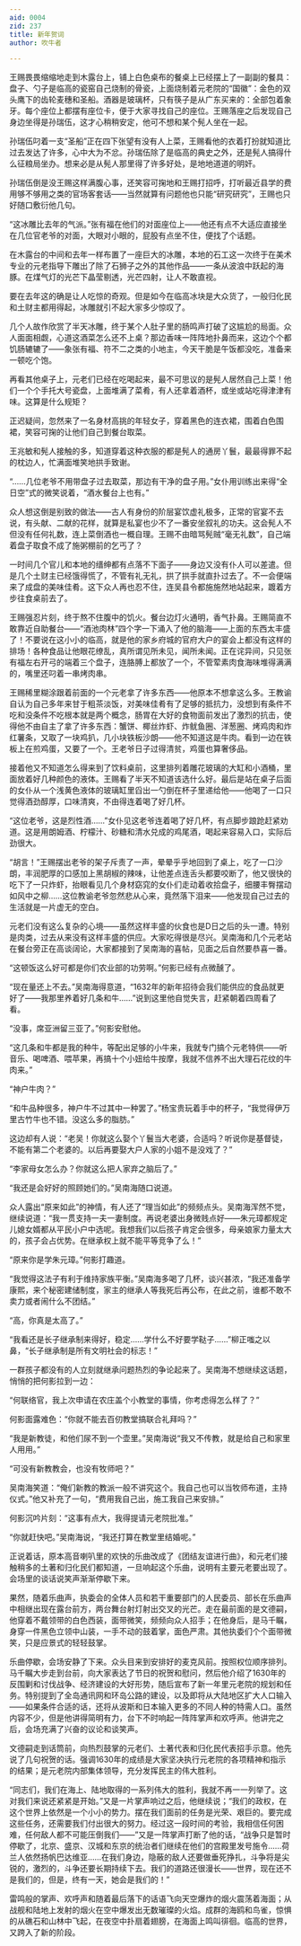 ```yaml
---
aid: 0004
zid: 237
title: 新年贺词
author: 吹牛者

---
```




  王赐畏畏缩缩地走到木露台上，铺上白色桌布的餐桌上已经摆上了一副副的餐具：盘子、勺子是临高的瓷窑自己烧制的骨瓷，上面烧制着元老院的“国徽”：金色的双头鹰下的齿轮麦穗和圣船。酒器是玻璃杯，只有筷子是从广东买来的：全部包着象牙。每个座位上都摆有座位卡，便于大家寻找自己的座位。王赐落座之后发现自己身边坐得是孙瑞伍，这才心稍稍安定，他可不想和某个髡人坐在一起。

  孙瑞伍叼着一支“圣船”正在四下张望有没有人上菜，王赐看他的衣着打扮就知道比过去发达了许多，心中大为不忿。孙瑞伍除了是临高的典史之外，还是髡人搞得什么征粮局坐办。想来必是从髡人那里得了许多好处，是地地道道的明奸。

  孙瑞伍倒是没王赐这样满腹心事，还笑容可掬地和王赐打招呼，打听最近县学的费用够不够用之类的官场客套话——当然就算有问题他也只能“研究研究”，王赐也只好随口敷衍他几句。

  “这冰雕比去年的气派。”张有福在他们的对面座位上——他还有点不大适应直接坐在几位官老爷的对面，大眼对小眼的，屁股有点坐不住，便找了个话题。

  在木露台的中间和去年一样布置了一座巨大的冰雕，本地的石工这一次终于在美术专业的元老指导下雕出了除了石狮子之外的其他作品——一条从波浪中跃起的海豚。在煤气灯的光芒下晶莹剔透，光芒四射，让人不敢直视。

  要在去年这的确是让人吃惊的奇观。但是如今在临高冰块是大众货了，一般归化民和土财主都用得起，冰雕就引不起大家多少惊叹了。

  几个人故作欣赏了半天冰雕，终于某个人肚子里的肠鸣声打破了这尴尬的局面。众人面面相觑，心道这酒菜怎么还不上桌？那边香味一阵阵地扑鼻而来，这边个个都饥肠辘辘了——象张有福、符不二之类的小地主，今天干脆是午饭都没吃，准备来一顿吃个饱。

  再看其他桌子上，元老们已经在吃喝起来，最不可思议的是髡人居然自己上菜！他们一个个手托大号瓷盘，上面堆满了菜肴，有人还拿着酒杯，或坐或站吃得津津有味。这算是什么规矩？

  正迟疑间，忽然来了一名身材高挑的年轻女子，穿着黑色的连衣裙，围着白色围裙，笑容可掬的让他们自己到餐台取菜。

  王兆敏和髡人接触的多，知道穿着这种衣服的都是髡人的通房丫鬟，最最得罪不起的枕边人，忙满面堆笑地拱手致谢。

  “……几位老爷不用带盘子过去取菜，那边有干净的盘子用。”女仆用训练出来得“全日空”式的微笑说着，“酒水餐台上也有。”

  众人想这倒是别致的做法——古人有身份的阶层宴饮虚礼极多，正常的官宴不去说，有头献、二献的花样，就算是私宴也少不了一番安坐叙礼的功夫。这会髡人不但没有任何礼数，连上菜倒酒也一概自理。王赐不由暗骂髡贼“毫无礼数”，自己端着盘子取食不成了施粥棚前的乞丐了？

  一时间几个官儿和本地的缙绅都有点落不下面子——身边又没有仆人可以差遣。但是几个土财主已经饿得慌了，不管有礼无礼，拱了拱手就直扑过去了。不一会便端来了成盘的美味佳肴。这下众人再也忍不住，连吴县令都施施然地站起来，踱着方步往食桌前去了。

  王赐强忍片刻，终于熬不住腹中的饥火。餐台边灯火通明，香气扑鼻。王赐简直不敢靠近自助餐台——“酒池肉林”四个字一下涌入了他的脑海——上面的东西太丰盛了！不要说在这小小的临高，就是他的家乡府城的官府大户的宴会上都没有这样的排场！各种食品让他眼花缭乱，真所谓见所未见，闻所未闻。正在诧异间，只见张有福左右开弓的端着三个盘子，连胳膊上都放了一个，不管荤素肉食海味堆得满满的，嘴里还叼着一串烤肉串。

  王赐稀里糊涂跟着前面的一个元老拿了许多东西——他原本不想拿这么多。王教谕自认为自己多年来甘于粗茶淡饭，对美味佳肴有了足够的抵抗力，没想到有条件不吃和没条件不吃根本就是两个概念，肠胃在大好的食物面前发出了激烈的抗击，使得他不由自主了拿了许多东西：蟹饼、椰丝炸虾、炸鱿鱼圈、洋葱圈、烤鸡肉和炸红薯条，又取了一块鸡扒，几小块铁板沙朗——他不知道这是牛肉。看到一边在铁板上在煎鸡蛋，又要了一个。王老爷日子过得清贫，鸡蛋也算奢侈品。

  接着他又不知道怎么得来到了饮料桌前，这里排列着雕花玻璃的大缸和小酒桶，里面放着好几种颜色的液体。王赐看了半天不知道该选什么好。最后是站在桌子后面的女仆从一个浅黄色液体的玻璃缸里舀出一勺倒在杯子里递给他——他喝了一口只觉得酒劲醇厚，口味清爽，不由得连着喝了好几杯。

  “这位老爷，这是烈性酒……”女仆见这老爷连着喝了好几杯，有点脚步踉跄赶紧劝道。这是用朗姆酒、柠檬汁、砂糖和清水兑成的鸡尾酒，喝起来容易入口，实际后劲很大。

  “胡言！”王赐摆出老爷的架子斥责了一声，晕晕乎乎地回到了桌上，吃了一口沙朗，丰润肥厚的口感加上黑胡椒的辣味，让他差点连舌头都要咬断了，他又很快的吃下了一只炸虾，抬眼看见几个身材窈窕的女仆们走动着收拾盘子，细腰丰臀摆动如风中之柳……这位教谕老爷忽然悲从心来，竟然落下泪来——他发现自己过去的生活就是一片虚无的空白。

  元老们没有这么复杂的心境——虽然这样丰盛的伙食也是D日之后的头一遭。特别是肉类，过去从来没有这样丰盛的供应。大家吃得很是尽兴。吴南海和几个元老站在餐台旁正在高谈阔论，大家都接到了吴南海的喜帖，见面之后自然要恭喜一番。

  “这顿饭这么好可都是你们农业部的功劳啊。”何影已经有点微醺了。

  “现在量还上不去。”吴南海得意道，“1632年的新年招待会我们能供应的食品就更好了——我那里养着好几条和牛……”说到这里他自觉失言，赶紧朝着四周看了看。

  “没事，席亚洲留三亚了。”何影安慰他。

  “这几条和牛都是我的种牛，等配出足够的小牛来，我就专门搞个元老特供——听音乐、喝啤酒、喂苹果，再搞十个小妞给牛按摩，我就不信养不出大理石花纹的牛肉来。”

  “神户牛肉？”

  “和牛品种很多，神户牛不过其中一种罢了。”杨宝贵玩着手中的杯子，“我觉得伊万里古竹牛也不错。没这么多的脂肪。”

  这边却有人说：“老吴！你就这么娶个丫鬟当大老婆，合适吗？听说你是基督徒，不能有第二个老婆的。以后再要娶大户人家的小姐不是没戏了？”

  “李家母女怎么办？你就这么把人家弃之脑后了。”

  “我还是会好好的照顾她们的。”吴南海随口说道。

  众人露出“原来如此”的神情，有人还了“理当如此”的频频点头。吴南海浑然不觉，继续说道：“我一贯支持一夫一妻制度。再说老婆出身微贱点好——朱元璋都规定儿媳女婿都从平民小户中选呢。我想我们以后孩子肯定会很多，母亲娘家力量太大的，孩子会占优势。在继承权上就不能平等竞争了么！”

  “原来你是学朱元璋。”何影打趣道。

  “我觉得这法子有利于维持家族平衡。”吴南海多喝了几杯，谈兴甚浓，“我还准备学康熙，来个秘密建储制度，家主的继承人等我死后再公布，在此之前，谁都不敢不卖力或者闹什么不团结。”

  “高，你真是太高了。”

  “我看还是长子继承制来得好，稳定……学什么不好要学鞑子……”柳正嗤之以鼻，“长子继承制是所有文明社会的标志！”

  一群孩子都没有的人立刻就继承问题热烈的争论起来了。吴南海不想继续这话题，悄悄的把何影拉到一边：

  “何联络官，我上次申请在农庄盖个小教堂的事情，你考虑得怎么样了？”

  何影面露难色：“你就不能去百仞教堂搞联合礼拜吗？”

  “我是新教徒，和他们尿不到一个壶里。”吴南海说“我又不传教，就是给自己和家里人用用。”

  “可没有新教教会，也没有牧师吧？”

  吴南海笑道：“俺们新教的教派一般不讲究这个。我自己也可以当牧师布道，主持仪式。”他又补充了一句，“费用我自己出，施工我自己来安排。”

  何影沉吟片刻：“这事有点大，我得提请元老院批准。”

  “你就赶快吧。”吴南海说，“我还打算在教堂里结婚呢。”

  正说着话，原本高音喇叭里的欢快的乐曲改成了《团结友谊进行曲》，和元老们接触稍多的土著和归化民们都知道，一旦响起这个乐曲，说明有主要元老要出现了。会场里的谈话说笑声渐渐停歇下来。

  果然，随着乐曲声，执委会的全体人员和若干重要部门的人民委员、部长在乐曲声中相继出现在露台前方，两台舞台射灯射出交叉的光芒。走在最前面的是文德嗣，他穿着不戴领带的白色西装，面带微笑，频频向众人招手；在他身后，是马千瞩，身穿一件黑色立领中山装，一手不动的鼓着掌，面色严肃。其他执委们个个面带微笑，只是应景式的轻轻鼓掌。

  乐曲停歇，会场安静了下来。众头目来到安排好的麦克风前。按照权位顺序排列。马千瞩大步走到台前，向大家表达了节日的祝贺和慰问，然后他介绍了1630年的反围剿和讨伐战争、经济建设的大好形势，随后宣布了新一年里元老院的规划和任务。特别提到了全岛通讯网和环岛公路的建设，以及即将从大陆地区扩大人口输入——如果条件合适的话，还将从波斯和日本输入更多的不同人种的特需人口。虽然内容不少，但是他讲得简明有力，台下不时响起一阵阵掌声和欢呼声。他讲完之后，会场充满了兴奋的议论和谈笑声。

  文德嗣走到话筒前，向热烈鼓掌的元老们、土著代表和归化民代表招手示意。他先说了几句祝贺的话。强调1630年的成绩是大家坚决执行元老院的各项精神和指示的结果；是元老院内部集体领导，充分发挥民主的伟大胜利。

  “同志们，我们在海上、陆地取得的一系列伟大的胜利，我就不再一一列举了。这对我们来说还紧紧是开始。”又是一片掌声响过之后，他继续说；“我们的政权，在这个世界上依然是一个小小的势力。摆在我们面前的任务是光荣、艰巨的。要完成这些任务，还需要我们付出很大的努力。经过这一段时间的考验，我相信任何困难，任何敌人都不可能压倒我们——”又是一阵掌声打断了他的话，“战争只是暂时停歇了，北京、盛京、汉城和东京的统治者们继续在他们的宫殿里发号施令……荷兰人依然扬帆巴达维亚……在我们身边，隐蔽的敌人还要做垂死挣扎，斗争将是尖锐的，激烈的，斗争还要长期持续下去。我们的道路还很漫长——世界，现在还不是我们的，但是，终有一天，她会是我们的！”

  雷鸣般的掌声、欢呼声和随着最后落下的话语飞向天空爆炸的烟火震荡着海面；从战舰和陆地上发射的烟火在空中爆发出无数璀璨的火焰。成群的海鸥和鸟雀，惊惧的从礁石和山林中飞起，在夜空中扑扇着翅膀，在海面上鸣叫徘徊。临高的世界，又跨入了新的阶段。



